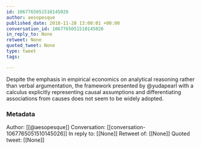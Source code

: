 ```yaml
---
id: 1067765051510145026
author: aesopesque
published_date: 2018-11-28 13:00:01 +00:00
conversation_id: 1067765051510145026
in_reply_to: None
retweet: None
quoted_tweet: None
type: tweet
tags:

---
```


Despite the emphasis in empirical economics on analytical reasoning rather than verbal argumentation, the framework presented by @yudapearl with a calculus explicitly representing causal assumptions and differentiating associations from causes does not seem to be widely adopted.

### Metadata

Author: [[@aesopesque]]
Conversation: [[conversation-1067765051510145026]]
In reply to: [[None]]
Retweet of: [[None]]
Quoted tweet: [[None]]
